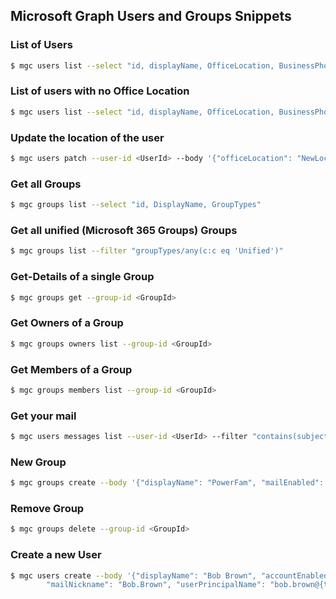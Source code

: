 ## Microsoft Graph Users and Groups Snippets

### List of Users
```sh
$ mgc users list --select "id, displayName, OfficeLocation, BusinessPhones"
```

### List of users with no Office Location
```sh
$ mgc users list --select "id, displayName, OfficeLocation, BusinessPhones" --query "value[?!officeLocation]"
```

### Update the location of the user
```sh
$ mgc users patch --user-id <UserId> --body '{"officeLocation": "NewLocation"}'
```

### Get all Groups
```sh
$ mgc groups list --select "id, DisplayName, GroupTypes"
```

### Get all unified (Microsoft 365 Groups) Groups
```sh
$ mgc groups list --filter "groupTypes/any(c:c eq 'Unified')"
```

### Get-Details of a single Group
```sh
$ mgc groups get --group-id <GroupId>
```

### Get Owners of a Group
```sh
$ mgc groups owners list --group-id <GroupId>
```

### Get Members of a Group
```sh
$ mgc groups members list --group-id <GroupId>
```

### Get your mail
```sh
$ mgc users messages list --user-id <UserId> --filter "contains(subject,'Marketing')" --select "sentDateTime, subject"
```

### New Group
```sh
$ mgc groups create --body '{"displayName": "PowerFam", "mailEnabled": false, "mailNickName": "powerfam", "securityEnabled": true}'
```

### Remove Group
```sh
$ mgc groups delete --group-id <GroupId>
```

### Create a new User
```sh
$ mgc users create --body '{"displayName": "Bob Brown", "accountEnabled": true, "passwordProfile": {"password": "password"},\
        "mailNickname": "Bob.Brown", "userPrincipalName": "bob.brown@{tenantdomain}"}'
```